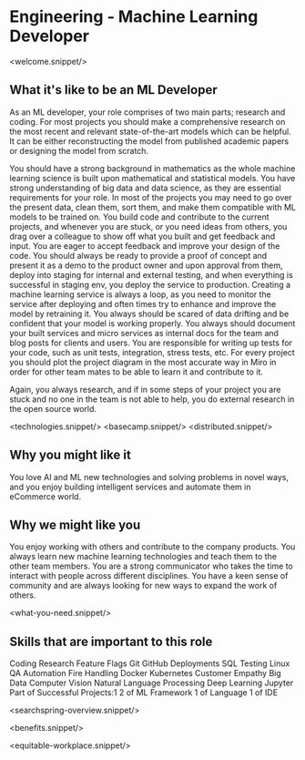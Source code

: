 # Engineering - Machine Learning Developer
<welcome.snippet/>

## What it's like to be an ML Developer
As an ML developer, your role comprises of two main parts; research and coding. For most projects you should make a comprehensive research on the most recent and relevant state-of-the-art models which can be helpful. It can be either reconstructing the model from published academic papers or designing the model from scratch.

You should have a strong background in mathematics as the whole machine learning science is built upon mathematical and statistical models. You have strong understanding of big data and data science, as they are essential requirements for your role. In most of the projects you may need to go over the present data, clean them, sort them, and make them compatible with ML models to be trained on. You build code and contribute to the current projects, and whenever you are stuck, or you need ideas from others, you drag over a colleague to show off what you built and get feedback and input. You are eager to accept feedback and improve your design of the code. You should always be ready to provide a proof of concept and present it as a demo to the product owner and upon approval from them, deploy into staging for internal and external testing, and when everything is successful in staging env, you deploy the service to production. Creating a machine learning service is always a loop, as you need to monitor the service after deploying and often times try to enhance and improve the model by retraining it. You always should be scared of data drifting and be confident that your model is working properly.
You always should document your built services and micro services as internal docs for the team and blog posts for clients and users. You are responsible for writing up tests for your code, such as unit tests, integration, stress tests, etc. For every project you should plot the project diagram in the most accurate way in Miro in order for other team mates to be able to learn it and contribute to it.

Again, you always research, and if in some steps of your project you are stuck and no one in the team is not able to help, you do external research in the open source world.

<technologies.snippet/>
<basecamp.snippet/>
<distributed.snippet/>

## Why you might like it
You love AI and ML new technologies and solving problems in novel ways, and you enjoy building intelligent services and automate them in eCommerce world.

## Why we might like you
You enjoy working with others and contribute to the company products. You always learn new machine learning technologies and teach them to the other team members. You are a strong communicator who takes the time to interact with people across different disciplines. You have a keen sense of community and are always looking for new ways to expand the work of others.

<what-you-need.snippet/>

## Skills that are important to this role

<skills>
Coding
Research
Feature Flags
Git
GitHub
Deployments
SQL
Testing
Linux
QA Automation
Fire Handling
Docker
Kubernetes
Customer Empathy
Big Data
Computer Vision
Natural Language Processing
Deep Learning
Jupyter
Part of Successful Projects:1
2 of ML Framework
1 of Language
1 of IDE
</skills>

<inherit doc="base.md"/>

<searchspring-overview.snippet/>

<benefits.snippet/>

<equitable-workplace.snippet/>
